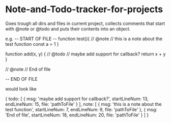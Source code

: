 # Note-and-Todo-tracker-for-projects
Goes trough all dirs and files in current project, collects comments that start with @note or @todo and puts their contents into an object.

e.g.
-- START OF FILE --
function test(){
  // @note
  // this is a note about the test function
  const a = 1
}

function add(x, y) {
  // @todo
  // maybe add support for callback?
  return x + y
}

// @note
// End of file

-- END OF FILE

would look like

{
  todo: [
    {
      msg: 'maybe add support for callback?',
      startLineNum: 13,
      endLineNum: 15,
      file: 'pathToFile'
    }
  ],
  note: [
    {
      msg: 'this is a note about the test function',
      startLineNum: 7,
      endLineNum: 9,
      file: 'pathToFile'
    }, 
    {
      msg: 'End of file',
      startLineNum: 18,
      endLineNum: 20,
      file: 'pathToFile'
    }
  ]
}
